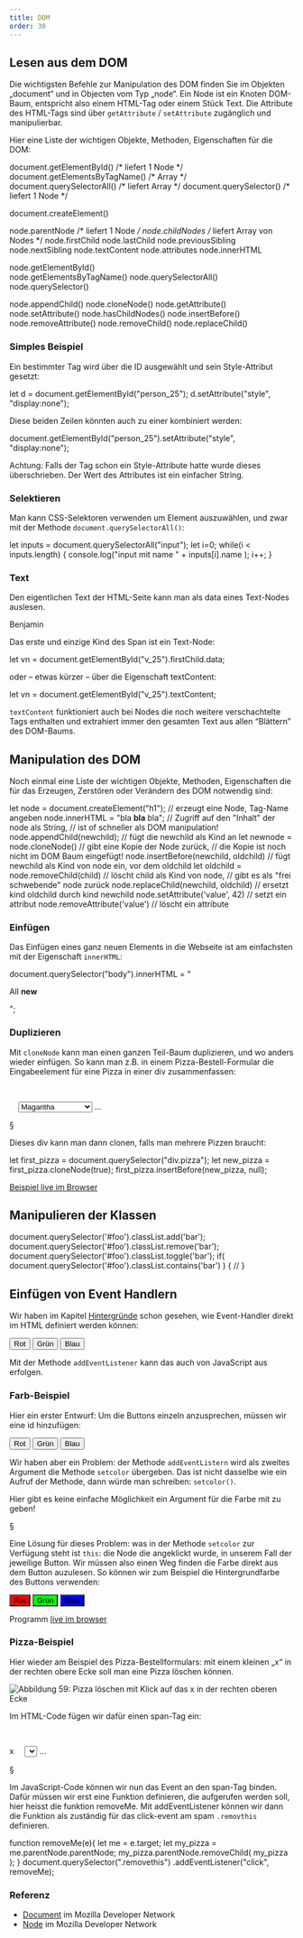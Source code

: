 ```yaml
---
title: DOM
order: 30
---
```


Lesen aus dem DOM 
-------------------
Die wichtigsten Befehle zur Manipulation des DOM finden Sie im Objekten „document“ und in Objecten vom Typ „node“. 
Ein Node ist ein Knoten DOM-Baum, entspricht also einem HTML-Tag oder einem Stück Text. 
Die Attribute des HTML-Tags sind über `getAttribute` / `setAttribute` zugänglich und manipulierbar.

Hier eine Liste der wichtigen Objekte, Methoden, Eigenschaften für die DOM:

<javascript>
document.getElementById()     /* liefert 1 Node  */
document.getElementsByTagName() /*       Array   */
document.querySelectorAll()   /* liefert Array   */
document.querySelector()      /* liefert 1 Node  */

document.createElement()

node.parentNode   /* liefert 1 Node          */
node.childNodes   /* liefert Array von Nodes */
node.firstChild
node.lastChild
node.previousSibling
node.nextSibling
node.textContent
node.attributes
node.innerHTML

node.getElementById()            
node.getElementsByTagName() 
node.querySelectorAll() 
node.querySelector() 

node.appendChild()
node.cloneNode()
node.getAttribute()
node.setAttribute()
node.hasChildNodes()
node.insertBefore()
node.removeAttribute()
node.removeChild()
node.replaceChild()
</javascript>

### Simples Beispiel

Ein bestimmter Tag wird über die ID ausgewählt und sein Style-Attribut gesetzt:

<javascript>
let d = document.getElementById("person_25");
d.setAttribute("style", "display:none");
</javascript>

Diese beiden Zeilen könnten auch zu einer kombiniert werden:

<javascript>
document.getElementById("person_25").setAttribute("style", "display:none");
</javascript>

Achtung: Falls der Tag schon ein Style-Attribute hatte wurde dieses überschrieben.  Der Wert des Attributes ist ein einfacher String.

### Selektieren

Man kann CSS-Selektoren verwenden um Element auszuwählen, und zwar mit der Methode `document.querySelectorAll()`:

<javascript>
let inputs = document.querySelectorAll("input");
let i=0;
while(i < inputs.length) {
  console.log("input mit name " + inputs[i].name );
  i++;
}
</javascript>

### Text

Den eigentlichen Text der HTML-Seite kann man als data eines Text-Nodes auslesen.

<htmlcode>
<span id="v_25" class="vorname">Benjamin</span>
</htmlcode>

Das erste und einzige Kind des Span ist ein Text-Node:

<javascript>
let vn = document.getElementById("v_25").firstChild.data;
</javascript>

oder – etwas kürzer – über die Eigenschaft textContent:

<javascript>
let vn = document.getElementById("v_25").textContent;
</javascript>

`textContent` funktioniert auch bei Nodes die noch weitere verschachtelte 
Tags enthalten und extrahiert immer den gesamten Text aus allen “Blättern” des DOM-Baums.

Manipulation des DOM 
----------------------
Noch einmal eine Liste der wichtigen Objekte, Methoden, Eigenschaften die für das Erzeugen, Zerstören oder Verändern des DOM notwendig sind:

<javascript>
let node = document.createElement("h1");  
       // erzeugt eine Node, Tag-Name angeben
node.innerHTML = "bla <strong>bla</strong> bla";                
       // Zugriff auf den "Inhalt" der node als String, 
       // ist of schneller als DOM manipulation! 
node.appendChild(newchild);     
       // fügt die newchild als Kind an 
let newnode = node.cloneNode()    
       // gibt eine Kopie der Node zurück, 
       // die Kopie ist noch nicht im DOM Baum eingefügt! 
node.insertBefore(newchild, oldchild)    
       // fügt newchild als Kind von node ein, vor dem oldchild 
let oldchild = node.removeChild(child)    
       // löscht child als Kind von node, 
       // gibt es als "frei schwebende" node zurück 
node.replaceChild(newchild, oldchild)  
       // ersetzt kind oldchild durch kind newchild 
node.setAttribute('value', 42)  // setzt ein attribut 
node.removeAttribute('value')   // löscht ein attribute 
</javascript>

### Einfügen

Das Einfügen eines ganz neuen Elements in die Webseite ist am einfachsten mit der Eigenschaft `innerHTML`:

<javascript>
document.querySelector("body").innerHTML = "<p>All <b>new</b></p>";
</javascript>

### Duplizieren

Mit `cloneNode` kann man einen ganzen Teil-Baum duplizieren, und wo anders wieder einfügen. So kann man z.B. in einem Pizza-Bestell-Formular die Eingabeelement für eine Pizza in einer div zusammenfassen:

<htmlcode>
  <div class="pizza">
    <p>
      <select name="pizzatype[]">
        <option>Magaritha</option>
        <option>Vegetarian</option>
        <option>Quattro Staggione</option>
      </select>
      ...
    </p>
  </div>
</htmlcode>

§

Dieses div kann man dann clonen, falls man mehrere Pizzen braucht:

<javascript>
  let  first_pizza = document.querySelector("div.pizza");
  let  new_pizza = first_pizza.cloneNode(true);
  first_pizza.insertBefore(new_pizza, null);
</javascript>

[Beispiel live im Browser](/images/moreformjs.html)


Manipulieren der Klassen
-------------------------



<javascript>
document.querySelector('#foo').classList.add('bar');
document.querySelector('#foo').classList.remove('bar');
document.querySelector('#foo').classList.toggle('bar');
if( document.querySelector('#foo').classList.contains('bar') ) {
  // 
}
</javascript>



Einfügen von Event Handlern
-----------------------------
Wir haben im Kapitel [Hintergründe](/javascript-dom/hintergrund/) schon gesehen, 
wie Event-Handler direkt im HTML definiert werden können:

<htmlcode>
<form>
  <input type="button" value="Rot"  onclick="setcolor('red')">
  <input type="button" value="Grün" onclick="setcolor('#0F0')">
  <input type="button" value="Blau" onclick="setcolor('blue')">
</form>
<script>
  function setcolor( c ) {
    let b = document.getElementById('farbfeld');
    b.style.backgroundColor = c
  }
</script>
</htmlcode>

Mit der Methode `addEventListener` kann das auch von JavaScript aus erfolgen. 

### Farb-Beispiel

Hier ein erster Entwurf: Um die Buttons einzeln anzusprechen,
müssen wir eine id hinzufügen:

<htmlcode>
<form>
  <input type="button" value="Rot"  id="r">
  <input type="button" value="Grün" id="g">
  <input type="button" value="Blau" id="b">
</form>
<script>
  function setcolor( ev ) {
    let b = document.getElementById('farbfeld');
    b.style.backgroundColor = 'red';
  }
  document.getElementById('r').addEventListener('click', setcolor);
  document.getElementById('g').addEventListener('click', setcolor);
  document.getElementById('b').addEventListener('click', setcolor);
</script>
</htmlcode>

Wir haben aber ein Problem: der Methode `addEventListern` wird als
zweites Argument die Methode `setcolor` übergeben.  Das ist nicht dasselbe
wie ein Aufruf der Methode, dann würde man schreiben: `setcolor()`.

Hier gibt es keine einfache Möglichkeit ein Argument für die Farbe mit zu geben!

§

Eine Lösung für dieses Problem: was in der Methode `setcolor` zur Verfügung steht
ist `this`: die Node die angeklickt wurde, in unserem Fall der jeweilige Button.
Wir müssen also einen Weg finden die Farbe direkt aus dem Button auzulesen.
So können wir zum Beispiel die Hintergrundfarbe des Buttons verwenden:


<htmlcode>
<form>
  <input type="button" value="Rot"  
         style="background-color:red"  id="r">
  <input type="button" value="Grün" 
         style="background-color:#0F0" id="g">
  <input type="button" value="Blau" 
         style="background-color:blue" id="b">
</form>
<script>
  function setcolor( ev ) {
    let b = document.getElementById('farbfeld');
    b.style.backgroundColor = this.style.backgroundColor;
  }
  document.getElementById('r').addEventListener('click', setcolor);
  document.getElementById('g').addEventListener('click', setcolor);
  document.getElementById('b').addEventListener('click', setcolor);
</script>
</htmlcode>

Programm [live im browser](/images/farbfeld-dom.html)


### Pizza-Beispiel

Hier wieder am Beispiel des Pizza-Bestellformulars: mit einem kleinen „x“ in der rechten obere Ecke soll man eine Pizza löschen können.


![Abbildung 59: Pizza löschen mit Klick auf das x in der rechten oberen Ecke](/images/image265.png)

Im HTML-Code fügen wir dafür einen span-Tag ein:

<htmlcode>
 <div class="pizza">
    <p>
      <span class="removethis">x</span>
      <select name="pizzatype[]">…</select>
      …
    </p>
  </div>
</htmlcode>

§

Im JavaScript-Code können wir nun das Event an den span-Tag binden. Dafür müssen
wir erst eine Funktion definieren, die aufgerufen werden soll, hier heisst die
funktion removeMe. Mit addEventListener können wir dann die Funktion als
zuständig für das click-event am spam `.removthis` definieren.

<javascript>
function removeMe(e){
  let me = e.target;
  let my_pizza = me.parentNode.parentNode;
  my_pizza.parentNode.removeChild( my_pizza ); 
}
document.querySelector(".removethis")
        .addEventListener("click", removeMe); 
</javascript>

### Referenz

* [Document](https://developer.mozilla.org/en-US/docs/Web/API/Document) im Mozilla Developer Network 
* [Node](https://developer.mozilla.org/en-US/docs/Web/API/Node) im Mozilla Developer Network 
